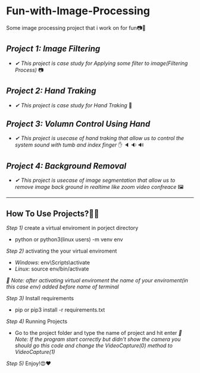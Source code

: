 # Fun-with-Image-Processing
Some image processing project that i work on for fun📷🧱

## *Project 1: Image Filtering*
- *✔ This project is case study for Applying some filter to image(Filtering Process)* 📷

## *Project 2: Hand Traking*
- *✔ This project is case study for Hand Traking* 🙌

## *Project 3: Volumn Control Using Hand*
- *✔ This project is usecase of hand traking that allow us to control the system sound with tumb and index finger* ✋ 🔈 🔉 🔊

## *Project 4: Background Removal*
- *✔ This project is usecase of image segmentation that allow us to remove image back ground in realtime like zoom video confreace* 🖼


_______________
## How To Use Projects?🚀🚀
*Step 1)* create a virtual enviroment in porject directory
- python or python3(linux users) -m venv env

*Step 2)* activating the your virtual enviroment
- *Windows*: env\Scripts\activate
- *Linux*: source env/bin/activate

*📝 Note: after activating virtual enviroment the name of your enviroment(in this case env) added before name of terminal*

*Step 3)* Install requirements
- pip or pip3 install -r requirements.txt

*Step 4)* Running Projects
- Go to the project folder and type the name of project and hit enter
*📝 Note: If the program start correctly but didn't show the camera you should go this code and change the VideoCapture(0) method to VideoCapture(1)*

*Step 5)* Enjoy!😍❤
